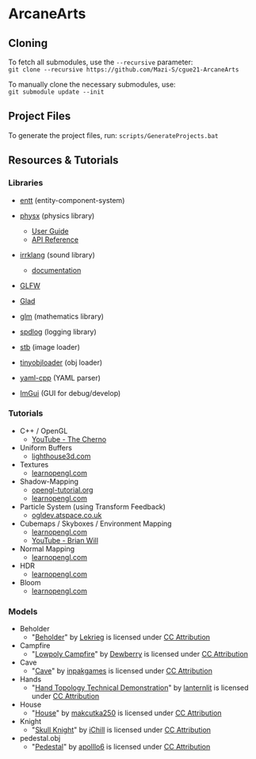 # ArcaneArts

## Cloning
To fetch all submodules, use the `--recursive` parameter:  
``git clone --recursive https://github.com/Mazi-S/cgue21-ArcaneArts``

To manually clone the necessary submodules, use:  
``git submodule update --init``

## Project Files
To generate the project files, run: `scripts/GenerateProjects.bat`

## Resources & Tutorials
### Libraries
* [entt](https://github.com/skypjack/entt) (entity-component-system)

* [physx](https://github.com/NVIDIAGameWorks/PhysX) (physics library)
  * [User Guide](https://gameworksdocs.nvidia.com/PhysX/4.1/documentation/physxguide/Index.html)
  * [API Reference](https://gameworksdocs.nvidia.com/PhysX/4.1/documentation/physxapi/files/index.html)

* [irrklang](https://www.ambiera.com/irrklang/index.html) (sound library)
  * [documentation](https://www.ambiera.com/irrklang/docu/index.html)

* [GLFW](https://github.com/glfw/glfw)
* [Glad](https://github.com/Dav1dde/glad)
* [glm](https://github.com/g-truc/glm) (mathematics library)
* [spdlog](https://github.com/gabime/spdlog) (logging library)
* [stb](https://github.com/nothings/stb) (image loader)
* [tinyobjloader](https://github.com/tinyobjloader/tinyobjloader) (obj loader)
* [yaml-cpp](https://github.com/jbeder/yaml-cpp) (YAML parser)
* [ImGui](https://github.com/ocornut/imgui) (GUI for debug/develop)

### Tutorials
* C++ / OpenGL
  * [YouTube - The Cherno](https://www.youtube.com/user/TheChernoProject)  
* Uniform Buffers
  * [lighthouse3d.com](https://www.lighthouse3d.com/tutorials/glsl-tutorial/uniform-blocks/)  
* Textures
  * [learnopengl.com](https://learnopengl.com/Getting-started/Textures)
* Shadow-Mapping
  * [opengl-tutorial.org](http://www.opengl-tutorial.org/intermediate-tutorials/tutorial-16-shadow-mapping/)
  * [learnopengl.com](https://learnopengl.com/Advanced-Lighting/Shadows/Shadow-Mapping)
* Particle System (using Transform Feedback)
  * [ogldev.atspace.co.uk](http://ogldev.atspace.co.uk/www/tutorial28/tutorial28.html)
* Cubemaps / Skyboxes / Environment Mapping
  * [learnopengl.com](https://learnopengl.com/Advanced-OpenGL/Cubemaps)
  * [YouTube - Brian Will](https://www.youtube.com/watch?v=QYvi1akO_Po)
* Normal Mapping
  * [learnopengl.com](https://learnopengl.com/Advanced-Lighting/Normal-Mapping)
* HDR
  * [learnopengl.com](https://learnopengl.com/Advanced-Lighting/HDR)
* Bloom
  * [learnopengl.com](https://learnopengl.com/Advanced-Lighting/Bloom)

### Models
* Beholder
  * "[Beholder](https://sketchfab.com/3d-models/beholder-2b28e79581d049958036cbac20b011a4)" by [Lekrieg](https://sketchfab.com/Lekrieg) is licensed under [CC Attribution](https://creativecommons.org/licenses/by/4.0/)
* Campfire
  * "[Lowpoly Campfire](https://sketchfab.com/3d-models/lowpoly-campfire-2b2fb40f34be47d2a710f8207f322ca5)" by [Dewberry](https://sketchfab.com/Dewberry) is licensed under [CC Attribution](https://creativecommons.org/licenses/by/4.0/)
* Cave
  * "[Cave](https://sketchfab.com/3d-models/cave-516a23277d3c485587e2bd14d245ac32)" by [inpakgames](https://sketchfab.com/inpakgames) is licensed under [CC Attribution](https://creativecommons.org/licenses/by/4.0/)
* Hands
  * "[Hand Topology Technical Demonstration](https://sketchfab.com/3d-models/hand-topology-technical-demonstration-686674f8bba44a54849cbefe63169a09)" by [lanternlit](https://sketchfab.com/lanternlit) is licensed under [CC Attribution](https://creativecommons.org/licenses/by/4.0/)
* House
  * "[House](https://sketchfab.com/3d-models/house-74797358830a47eb982a0cb69a732461)" by [makcutka250](https://sketchfab.com/makcutka250) is licensed under [CC Attribution](https://creativecommons.org/licenses/by/4.0/)
* Knight
  * "[Skull Knight](https://sketchfab.com/3d-models/skull-knight-e81fbf68b4c84f889f2b48df593daaa2)" by [iChill](https://sketchfab.com/mwisson) is licensed under [CC Attribution](https://creativecommons.org/licenses/by/4.0/)
* pedestal.obj
  * "[Pedestal](https://sketchfab.com/3d-models/pedestal-2074d31d216b417da713b7dda84f76cc)" by [apolllo6](https://sketchfab.com/apolllo6) is licensed under [CC Attribution](https://creativecommons.org/licenses/by/4.0/)
